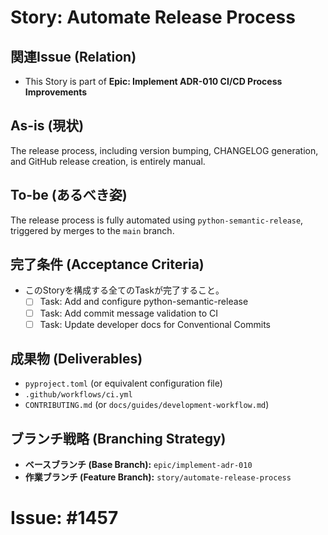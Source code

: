 # Story: Automate Release Process

## 関連Issue (Relation)
- This Story is part of **Epic: Implement ADR-010 CI/CD Process Improvements**

## As-is (現状)
The release process, including version bumping, CHANGELOG generation, and GitHub release creation, is entirely manual.

## To-be (あるべき姿)
The release process is fully automated using `python-semantic-release`, triggered by merges to the `main` branch.

## 完了条件 (Acceptance Criteria)
- このStoryを構成する全てのTaskが完了すること。
  - [ ] Task: Add and configure python-semantic-release
  - [ ] Task: Add commit message validation to CI
  - [ ] Task: Update developer docs for Conventional Commits

## 成果物 (Deliverables)
- `pyproject.toml` (or equivalent configuration file)
- `.github/workflows/ci.yml`
- `CONTRIBUTING.md` (or `docs/guides/development-workflow.md`)

## ブランチ戦略 (Branching Strategy)
- **ベースブランチ (Base Branch):** `epic/implement-adr-010`
- **作業ブランチ (Feature Branch):** `story/automate-release-process`

# Issue: #1457
